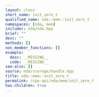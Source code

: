 ```yaml
---
layout: class
short_name: init_zero_t
qualified_name: nda::mem::init_zero_t
namespaces: [nda, mem]
includer: nda/nda.hpp
brief: ""
desc: ""
methods: []
non_member_functions: []
example:
  desc: __MISSING__
  code: __MISSING__
see-also: []
source: nda/storage/handle.hpp
title: nda::mem::init_zero_t
permalink: /cpp-api/nda/mem/init_zero_t
has-children: true
...
```


